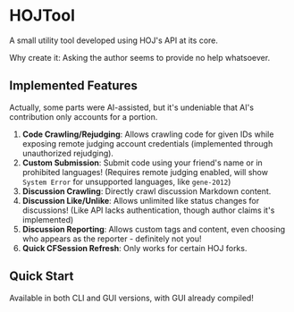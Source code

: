 # HOJTool

A small utility tool developed using HOJ's API at its core.

Why create it: Asking the author seems to provide no help whatsoever.

## Implemented Features
Actually, some parts were AI-assisted, but it's undeniable that AI's contribution only accounts for a portion.
1. **Code Crawling/Rejudging**: Allows crawling code for given IDs while exposing remote judging account credentials (implemented through unauthorized rejudging).
2. **Custom Submission**: Submit code using your friend's name or in prohibited languages! (Requires remote judging enabled, will show `System Error` for unsupported languages, like `gene-2012`)
3. **Discussion Crawling**: Directly crawl discussion Markdown content.
4. **Discussion Like/Unlike**: Allows unlimited like status changes for discussions! (Like API lacks authentication, though author claims it's implemented)
5. **Discussion Reporting**: Allows custom tags and content, even choosing who appears as the reporter - definitely not you!
6. **Quick CFSession Refresh**: Only works for certain HOJ forks.

## Quick Start
Available in both CLI and GUI versions, with GUI already compiled!
